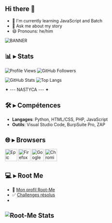 ## Hi there 👋

- 🌱 I'm currently learning JavaScript and Batch
- 💬 Ask me about my story
- 😄 Pronouns: he/him

![BANNER](https://i.ibb.co/3STJwjN/Banni-re-Nastyca-Couleur.png)

## 📊 ▸ Stats
![Profile Views](https://komarev.com/ghpvc/?username=nastyca&label=Profile%20views&color=0085ff&style=flat) ![GitHub Followers](https://img.shields.io/github/followers/Nastyca?style=social)

![GitHub Stats](https://github-readme-stats.vercel.app/api?username=Nastyca&show_icons=true&theme=radical) 
![Top Langs](https://github-readme-stats.vercel.app/api/top-langs/?username=Nastyca&layout=compact&theme=radical)

✦ --- NASTYCA --- ✦

## 🛠️ ▸ Compétences
- **Langages**: Python, HTML/CSS, PHP, JavaScript
- **Outils**: Visual Studio Code, BurpSuite Pro, ZAP

## 🌐 ▸ Browsers
<img src="https://play-lh.googleusercontent.com/fK7sNgC6gPtsJUOU6v6qJHvH9wo3gi2O3XHV3unB6arktwBiWeUXAmOUl0lhXNlnKA" width="40" height="40" alt="Epic Privacy Browser" /> <img src="https://upload.wikimedia.org/wikipedia/commons/8/84/Mozilla_Firefox_3.5_logo.png" width="40" height="40" alt="Firefox" /> <img src="https://upload.wikimedia.org/wikipedia/commons/thumb/e/e1/Google_Chrome_icon_%28February_2022%29.svg/2048px-Google_Chrome_icon_%28February_2022%29.svg.png" width="40" height="40" alt="Google Chrome" /> <img src="https://upload.wikimedia.org/wikipedia/commons/2/28/Chromium_Logo.svg" width="40" height="40" alt="Chromium" />

## 💻 ▸ Root Me
- 🔗 [Mon profil Root-Me](https://www.root-me.org/Nastyca)
- ✅ [Challenges résolus](https://www.root-me.org/Nastyca/challenges)
- 
![Root-Me Stats](https://root-me-diff.vercel.app/rm-gh?nickname=Nastyca&fstats=show)
---
